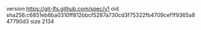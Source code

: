 version https://git-lfs.github.com/spec/v1
oid sha256:c6851eb6ba0310ff812bbcf5287a730cd3f75322fb4709cef1f9365a847790d3
size 2134
